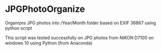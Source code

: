 # JPGPhotoOrganize
Organizes JPG photos into /Year/Month folder based on EXIF 36867
 using python script 

 This script was tested successfully on JPG photos from NIKON D7100 on windows 10
 using Python (from Anaconda)